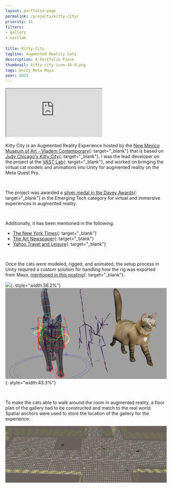 ```yaml
---
layout: portfolio-page
permalink: /projects/kitty-city/
priority: 11
filters:
- gallery
- vastlab

title: Kitty City
tagline: Augmented Reality Cats
description: A Portfolio Piece
thumbnail: kitty-city-icon-16-9.png
tags: Unity Meta Maya
year: 2023
---
```


<iframe class="full aspect16-9" src="https://www.youtube.com/embed/nRpLaVBkLVs?autoplay=1&mute=1&loop=1&list=PLRNKKzTiLuHQl-WUGmUibhqL_UkyWO1yo" allowfullscreen></iframe>

Kitty City is an Augmented Reality Experience hosted by the [New Mexico Museum of Art - Vladem Contemporary](https://www.nmartmuseum.org/vladem-contemporary/){: target="_blank"} that is based on [Judy Chicago's Kitty City](https://judychicago.com/gallery/kitty-city/kc-artwork-2/){: target="_blank"}. I was the lead developer on the project at the [VAST Lab]({{site.url}}/vast-lab/){: target="_blank"}, and worked on bringing the virtual cat models and animations into Unity for augmented reality on the Meta Quest Pro.

<br>

The project was awarded a
[silver medal in the Davey Awards](https://daveyawards.com/winners-area/gallery/list/?search=relevantvr&event=1066&award=2){: target="_blank"}
in the Emerging Tech category for virtual and immersive experiences in augmented reality.

<br> 

Additionally, it has been mentioned in the following:
- [The New York Times](https://www.nytimes.com/2023/10/19/arts/design/santa-fe-museum-vladem.html?unlocked_article_code=HjHbO4vTy72VSdmlsK3wxISNixs8BZ9m7BL7utkNj-qrZg09UjhRVDoeopTix5X5JkEz2x_I1JGSEzimfOv64v-c88xQYki8FbzvwO_QoyG9cEzyw1m9jhZMqDmQmu5xNQ7cXbhxJCWnsQNfAIzSs1aSaH8zUYCgF6clqVOqoNSxu25pNvgFWsoYEhzI3b0ZUOQnTwVGg2wLQvy27nJYSMuIpzEPVy9hAQdxWmFfSsmsXdmrlMGJMNnOjCnORBZARjYxMMUT0Fu9NhdarRizpZwdFtrSjiOt0QJOoQhkesB_jHcGplnSbwlgalsIEqawsmQIT8MhrYqJdgAnNPeqMNVIu4w&smid=url-share){: target="_blank"}
- [The Art Newspaper](https://www.theartnewspaper.com/2023/08/28/new-mexico-museum-expansion-vladem-contemporary){: target="_blank"}
- [Yahoo Travel and Leisure](https://www.yahoo.com/lifestyle/one-santa-fes-most-exciting-163726145.html?guccounter=1){: target="_blank"}

<br>

Once the cats were modeled, rigged, and animated, the setup process in Unity required a custom solution for handling how the rig was exported from Maya, [mentioned in this posting]({{site.url}}/projects/maya-python-qt-tools/){: target="_blank"}.

![](kitty-city-cats.png){: style="width:56.2%"}
![](kitty-city-rigs.png){: style="width:43.3%"}

<br>

To make the cats able to walk around the room in augmented reality, a floor plan of the gallery had to be constructed and match to the real world. Spatial anchors were used to store the location of the gallery for the experience.

![](gallery-mapping.png)

<!--
Video of setting up the gallery to match the real world? And of the cats in high quality?

<i>The Academic Paper for Kitty City will be posted here once it has been accepted into a Journal</i>

<p style="text-align: center"><a href="{{page.url}}/KittyCityPaper.pdf" target="_blank">View or Download Resume PDF</a>.</p>

<object class="pdf-embed-short" data="{{page.url}}/KittyCityPaper.pdf" type="application/pdf">
    <a href="{{page.url}}/KittyCityPaper.pdf" target="_blank">
        <img style="width: 100%; max-width: 800px;" src="{{page.url}}/KittyCityPaper.png" alt="Resume PDF" />
    </a>
</object>
-->